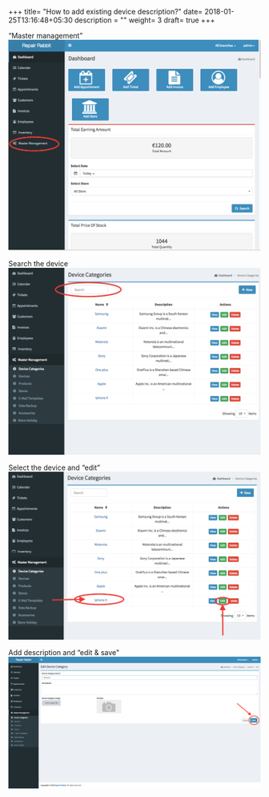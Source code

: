 +++
title= "How to add existing device description?"
date= 2018-01-25T13:16:48+05:30
description = ""
weight= 3
draft= true
+++



“Master management”
![How to add exsisting device description?](/images/device_and_device_categories/how_to_Add_exsisting_device_description/go_to_master_management.png)

Search the device
![How to add exsisting device description?](/images/device_and_device_categories/how_to_Add_exsisting_device_description/search_the_device.png)


Select the device and “edit”
![How to add exsisting device description?](/images/device_and_device_categories/how_to_Add_exsisting_device_description/select_the_device_and_click_edit.png)

Add description and “edit & save"
![How to add exsisting device description?](/images/device_and_device_categories/how_to_Add_exsisting_device_description/edit_description_of_existing_device_save.png)


